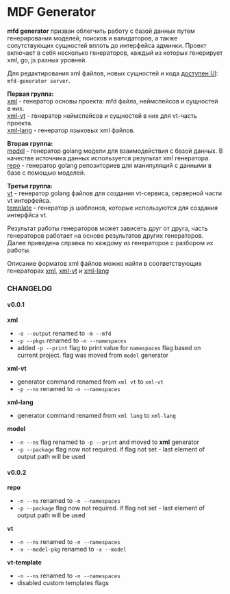 # MDF Generator

**mfd generator** призван облегчить работу с базой данных путем генерирования моделей, поисков и валидаторов, а также сопутствующих сущностей вплоть до интерфейса админки.
Проект включает в себя несколько генераторов, каждый из которых генерирует xml, go, js разных уровней.

Для редактирования xml файлов, новых сущностей и кода [доступен UI](https://github.com/vmkteam/mfd-ui): `mfd-generator server`.

**Первая группа:**  
[xml](/generators/xml) - генератор основы проекта: mfd файла, неймспейсов и сущностей в них.  
[xml-vt](/generators/xml-vt) - генератор неймспейсов и сущностей в них для vt-часть проекта.   
[xml-lang](/generators/xml-lang) - генератор языковых xml файлов.  

**Вторая группа:**  
[model](/generators/model) - генератор golang модели для взаимодействия с базой данных. В качестве источника данных используется результат xml генератора.  
[repo](/generators/repo) - генератор golang репозиториев для манипуляций с данными в базе с помощью моделей.  

**Третья группа:**  
[vt](/generators/vt) - генератор golang файлов для создания vt-сервиса, серверной части vt интерфейса.  
[template](/generators/vt-template) - генератор js шаблонов, которые используются для создания интерфйса vt.  

Результат работы генераторов может зависеть друг от друга, часть генераторов работает на основе результатов других генераторов. Далее приведена справка по каждому из генераторов с разбором их работы.  

Описание форматов xml файлов можно найти в соответствующих генераторах [xml](/generators/xml), [xml-vt](/generators/xml-vt) и [xml-lang](/generators/xml-lang)

### CHANGELOG

#### v0.0.1  
**xml**
- `-o --output` renamed to `-m --mfd` 
- `-p --pkgs`  renamed to `-n --namespaces`  
- added `-p --print` flag to print value for `namespaces` flag based on current project. flag was moved from `model` generator

**xml-vt**
- generator command renamed from `xml vt` to `xml-vt`
- `-p --ns`  renamed to `-n --namespaces`    

**xml-lang**
- generator command renamed from `xml lang` to `xml-lang`

**model**
- `-n --ns` flag renamed to `-p --print` and moved to **xml** generator
- `-p --package` flag now not required. if flag not set - last element of output path will be used

#### v0.0.2 

**repo**
- `-n --ns`  renamed to `-n --namespaces` 
- `-p --package` flag now not required. if flag not set - last element of output path will be used

**vt**
- `-n --ns`  renamed to `-n --namespaces`
- `-x --model-pkg`  renamed to `-x --model`

**vt-template** 
- `-n --ns`  renamed to `-n --namespaces`
- disabled custom templates flags
